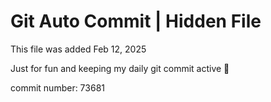 # Git Auto Commit | Hidden File

This file was added Feb 12, 2025

Just for fun and keeping my daily git commit active 🤪

commit number: 73681
